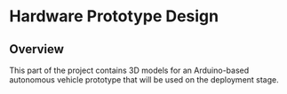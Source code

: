 # Hardware Prototype Design

## Overview

This part of the project contains 3D models for an Arduino-based autonomous vehicle prototype that will be used on the deployment stage.
